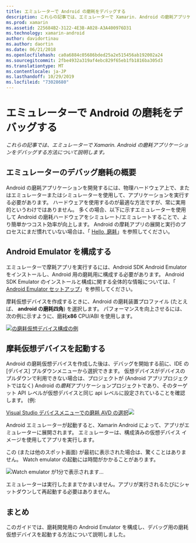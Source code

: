 ```yaml
---
title: エミュレーターで Android の磨耗をデバッグする
description: これらの記事では、エミュレーターで Xamarin. Android の磨耗アプリケーションをデバッグする方法について説明します。
ms.prod: xamarin
ms.assetid: 225684B2-3122-4E3B-A028-A3A400976D31
ms.technology: xamarin-android
author: davidortinau
ms.author: daortin
ms.date: 06/21/2018
ms.openlocfilehash: ca0a6884c05686bded25a2e515456ab192002a24
ms.sourcegitcommit: 2fbe4932a319af4ebc829f65eb1fb1816ba305d3
ms.translationtype: MT
ms.contentlocale: ja-JP
ms.lasthandoff: 10/29/2019
ms.locfileid: "73028680"
---
```

# <a name="debug-android-wear-on-an-emulator"></a>エミュレーターで Android の磨耗をデバッグする

_これらの記事では、エミュレーターで Xamarin. Android の磨耗アプリケーションをデバッグする方法について説明します。_

## <a name="debug-wear-on-emulator-overview"></a>エミュレーターのデバッグ磨耗の概要

Android の磨耗アプリケーションを開発するには、物理ハードウェア上で、またはエミュレーターまたはシミュレーターを使用して、アプリケーションを実行する必要があります。 ハードウェアを使用するのが最適な方法ですが、常に実用的というわけではありません。 多くの場合、以下に示すエミュレーターを使用して Android の磨耗ハードウェアをシミュレート/エミュレートすることで、より簡単かつコスト効率が向上します。 Android の摩耗アプリの展開と実行のプロセスにまだ慣れていない場合は、「 [Hello, 磨耗](~/android/wear/get-started/hello-wear.md)」を参照してください。

## <a name="configure-the-android-emulator"></a>Android Emulator を構成する

エミュレーターで摩耗アプリを実行するには、Android SDK Android Emulator をインストールし、Android 用の磨耗用に構成する必要があります。 Android SDK Emulator のインストールと構成に関する全体的な情報については、「 [Android Emulator セットアップ](~/android/get-started/installation/android-emulator/index.md)」を参照してください。

摩耗仮想デバイスを作成するときに、Android の磨耗装置プロファイル (たとえば、 **android の磨耗四角**) を選択します。 パフォーマンスを向上させるには、次の例に示すように、磨耗**x86** CPU/ABI を使用します。

[![の磨耗仮想デバイス構成の例](debug-on-emulator-images/01-wear-avd-example-sml.png)](debug-on-emulator-images/01-wear-avd-example.png#lightbox)

## <a name="launch-the-wear-virtual-device"></a>摩耗仮想デバイスを起動する 

Android の磨耗仮想デバイスを作成した後は、デバッグを開始する前に、IDE の [デバイス] プルダウンメニューから選択できます。 仮想デバイスがデバイスのプルダウンで利用できない場合は、プロジェクトが (Android アプリプロジェクトではなく) Android の*磨耗*アプリケーションプロジェクトであり、そのターゲット API レベルが仮想デバイスと同じ api レベルに設定されていることを確認します。 (例:

[Visual Studio デバイスメニューでの磨耗 AVD の選択![](debug-on-emulator-images/vs/choose-wear-sim.png)](debug-on-emulator-images/vs/choose-wear-sim.png#lightbox)

Android エミュレーターが起動すると、Xamarin Android によって、アプリがエミュレーターに展開されます。 エミュレーターは、構成済みの仮想デバイス イメージを使用してアプリを実行します。

この (または他のスポット画面) が最初に表示された場合は、驚くことはありません。 Watch emulator の起動には時間がかかることがあります。 

![Watch emulator が1分で表示されます...](debug-on-emulator-images/please-wait.png)

エミュレーターは実行したままでかまいません。アプリが実行されるたびにシャットダウンして再起動する必要はありません。

## <a name="summary"></a>まとめ

このガイドでは、磨耗開発用の Android Emulator を構成し、デバッグ用の磨耗仮想デバイスを起動する方法について説明しました。
